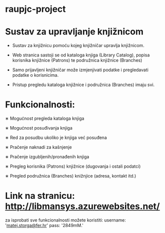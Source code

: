 # raupjc-project

# Sustav za upravljanje knjižnicom

- Sustav za knjižnicu pomoću kojeg  knjižničar upravlja knjižnicom.

- Web stranica sastoji se od kataloga knjiga (Library Catalog), popisa korisnika knjižnice (Patrons) te podružnica knjižnice (Branches)

- Samo prijavljeni knjižničar može izmjenjivati podatke i pregledavati podatke o korisnicima.

- Pristup pregledu kataloga knjižnice i podružnica (Branches) imaju svi.


# Funkcionalnosti:
∗ Mogućnost pregleda kataloga knjiga

∗ Mogućnost posuđivanja knjiga

∗ Red za posudbu ukoliko je knjiga već posuđena

∗ Pračenje naknadi za kašnjenje

∗ Pračenje izgubljenih/pronađenih knjiga

∗ Pregleg korisnika (Patrons) knjižnice (dugovanja i ostali podatci)

∗ Pregled podružnica (Branches) knižnjice (adresa, kontakt itd.)


# Link na stranicu: http://libmansys.azurewebsites.net/
za isprobati sve funkcionalnosti možete koristiti: 
        username: 'matej.storga@fer.hr'
        pass: '2849mM.'
